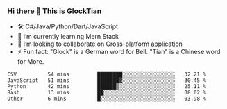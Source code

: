 ### Hi there 👋 This is GlockTian

- 🛠️ C#/Java/Python/Dart/JavaScript
- 🌱 I’m currently learning Mern Stack
- 👯 I’m looking to collaborate on Cross-platform application
- ⚡ Fun fact: "Glock" is a German word for Bell. "Tian" is a Chinese word for More.


<!--START_SECTION:waka-->

```text
CSV          54 mins         ████████░░░░░░░░░░░░░░░░░   32.21 %
JavaScript   51 mins         ███████▓░░░░░░░░░░░░░░░░░   30.45 %
Python       42 mins         ██████▒░░░░░░░░░░░░░░░░░░   25.11 %
Bash         13 mins         ██░░░░░░░░░░░░░░░░░░░░░░░   08.02 %
Other        6 mins          █░░░░░░░░░░░░░░░░░░░░░░░░   03.98 %
```

<!--END_SECTION:waka-->

<!--
**GlockTian/GlockTian** is a ✨ _special_ ✨ repository because its `README.md` (this file) appears on your GitHub profile.

Here are some ideas to get you started:

- 🔭 I’m currently working on ...
- 🌱 I’m currently learning ...
- 👯 I’m looking to collaborate on ...
- 🤔 I’m looking for help with ...
- 💬 Ask me about ...
- 📫 How to reach me: ...
- 😄 Pronouns: ...
- ⚡ Fun fact: ...
-->
